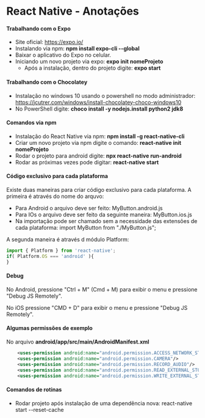# React Native - Anotações

#### Trabalhando com o Expo

- Site oficial: https://expo.io/
- Instalando via npm: **npm install expo-cli --global**
- Baixar o aplicativo do Expo no celular.
- Iniciando um novo projeto via expo: **expo init nomeProjeto**
    - Após a instalação, dentro do projeto digite: **expo start**

#### Trabalhando com o Chocolatey

- Instalação no windows 10 usando o powershell no modo administrador: https://jcutrer.com/windows/install-chocolatey-choco-windows10
- No PowerShell digite: **choco install -y nodejs.install python2 jdk8**

#### Comandos via npm

- Instalação do React Native via npm: **npm install -g react-native-cli**
- Criar um novo projeto via npm digite o comando: **react-native init nomeProjeto**
- Rodar o projeto para android digite: **npx react-native run-android**
- Rodar as próximas vezes pode digitar: **react-native start**

#### Código exclusivo para cada plataforma

Existe duas maneiras para criar código exclusivo para cada plataforma. 
A primeira é através do nome do arquvo:

- Para Android o arquivo deve ser feito: MyButton.android.js
- Para IOs o arquivo deve ser feito da seguinte maneira: MyButton.ios.js
- Na importação pode ser chamado sem a necessidade das extensões de cada plataforma: import MyButton from "./MyButton.js";

A segunda maneira é através d módulo Platform:

```js
import { Platform } from 'react-native';
if( Platform.OS === 'android' ){
}
```

#### Debug

No Android, pressione "Ctrl + M" (Cmd + M) para exibir o menu e pressione "Debug JS Remotely".

No iOS pressione "CMD + D" para exibir o menu e pressione "Debug JS Remotely".

#### Algumas permissões de exemplo

No arquivo **android/app/src/main/AndroidManifest.xml**

```xml
    <uses-permission android:name="android.permission.ACCESS_NETWORK_STATE" />
    <uses-permission android:name="android.permission.CAMERA"/>
    <uses-permission android:name="android.permission.RECORD_AUDIO"/>
    <uses-permission android:name="android.permission.READ_EXTERNAL_STORAGE"/>
    <uses-permission android:name="android.permission.WRITE_EXTERNAL_STORAGE"/>
```

#### Comandos de rotinas
- Rodar projeto após instalação de uma dependência nova: react-native start --reset-cache